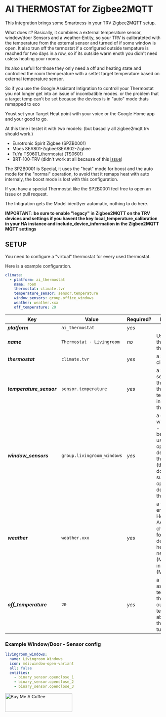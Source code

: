 # AI THERMOSTAT for Zigbee2MQTT

This Integration brings some Smartness in your TRV Zigbee2MQTT setup.

What does it? Basically, it combines a external temperature sensor, window/door Sensors and a weather-Entity, so your TRV is calibrateted with the temperature from the external sensor and turned of if some window is open. It also trun off the termostat if a configured outside tempature is reached for two days in a row, so if its outside warm enoth you didn't need usless heating your rooms.

Its also usefull for those they only need a off and heating state and controlled the room themperature with a settet target temperature based on external temperature sensor.

So if you use the Google Assistant Intigration to controll your Thermostat you not longer get into an issue of incombatible modes. or the problem that a target temp can't be set because the devices is in "auto" mode thats remapped to eco

Youst set your Target Heat point with your voice or the Google Home app and your good to go.

At this time i testet it with two models: (but basaclly all zigbee2mqtt trv should work.)

- Eurotronic Spirit Zigbee (SPZB0001)
- Moes SEA801-Zigbee/SEA802-Zigbee
- TuYa TS0601_thermostat (TS0601)
- BRT-100-TRV (didn't work at all because of this [issue](https://github.com/Koenkk/zigbee2mqtt/issues/9486)) 

The SPZB0001 is Special, it uses the "heat" mode for boost and the auto mode for the "normal" operation, to avoid that it remaps heat with auto internaly, the boost mode is lost with this configuration.

If you have a special Thermostat like the SPZB0001 feel free to open an issue or pull request.

The Intigration gets the Model identfyer automatic, nothing to do here.

**IMPORTANT: be sure to enable "legacy" in Zigbee2MQTT on the TRV devices and settings if you havent the key local_temperature_calibration in your HA instance and include_device_information in the Zigbee2MQTT MQTT settings**

## SETUP
You need to configure a "virtual" thermostat for every used thermostat.

Here is a example configuration.
```yaml
climate:
  - platform: ai_thermostat
    name: room
    thermostat: climate.tvr
    temperature_sensor: sensor.temperature
    window_sensors: group.office_windows
    weather: weather.xxx
    off_temperature: 20
```


Key | Value | Required? | Description
--- | --- | --- | ---
***platform*** | `ai_thermostat` | *yes* |
***name*** | `Thermostat - Livingroom` | *no* | Used to name the virtual thermostat
***thermostat*** | `climate.tvr` | *yes* | a zigbee2mqtt climate entity.
***temperature_sensor*** | `sensor.temperature` | *yes* | a zigbee2mqtt sensor entity that is used for the actual temperature input of the thermostat.
***window_sensors*** | `group.livingroom_windows` | *yes* | a group of window/door - sensors (see below) that is used for the open window detection of the thermostat (the termostat dosn't need to support a open window detection for that feature).
***weather*** | `weather.xxx` | *yes* | a weather entity from Home Assistent to check the forcast to detect if heating is needed. (Meteorologisk institutt (Metno))
***off_temperature*** | `20` | *yes* | a int number as an temperature if the forcast outside temperature is above it the thermostat is turend off.

### Example Window/Door - Sensor config

```yaml
livingroom_windows:
  name: Livingroom Windows
  icon: mdi:window-open-variant
  all: false
  entities:
    - binary_sensor.openclose_1
    - binary_sensor.openclose_2
    - binary_sensor.openclose_3
```

<a href="https://www.buymeacoffee.com/kartoffeltoby" target="_blank"><img src="https://cdn.buymeacoffee.com/buttons/v2/default-green.png" alt="Buy Me A Coffee" style="height: 60px !important;width: 217px !important;" ></a>